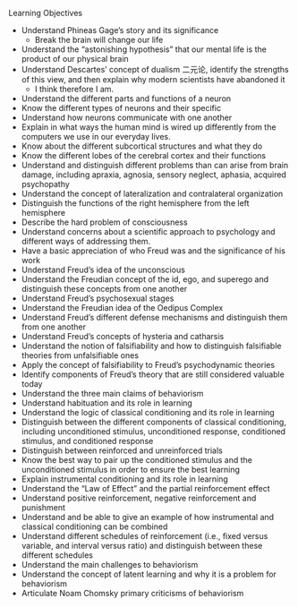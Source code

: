 Learning Objectives

- Understand Phineas Gage’s story and its significance
	- Break the brain will change our life
- Understand the “astonishing hypothesis” that our mental life is the product of our physical brain
- Understand Descartes’ concept of dualism 二元论, identify the strengths of this view, and then explain why modern scientists have abandoned it
	- I think therefore I am.
- Understand the different parts and functions of a neuron
- Know the different types of neurons and their specific
- Understand how neurons communicate with one another
- Explain in what ways the human mind is wired up differently from the computers we use in our everyday lives.
- Know about the different subcortical structures and what they do
- Know the different lobes of the cerebral cortex and their functions
- Understand and distinguish different problems than can arise from brain damage, including apraxia, agnosia, sensory neglect, aphasia, acquired psychopathy
- Understand the concept of lateralization and contralateral organization
- Distinguish the functions of the right hemisphere from the left hemisphere
- Describe the hard problem of consciousness
- Understand concerns about a scientific approach to psychology and different ways of addressing them.
- Have a basic appreciation of who Freud was and the significance of his work
- Understand Freud’s idea of the unconscious
- Understand the Freudian concept of the id, ego, and superego and distinguish these concepts from one another
- Understand Freud’s psychosexual stages
- Understand the Freudian idea of the Oedipus Complex
- Understand Freud’s different defense mechanisms and distinguish them from one another
- Understand Freud’s concepts of hysteria and catharsis
- Understand the notion of falsifiability and how to distinguish falsifiable theories from unfalsifiable ones
- Apply the concept of falsifiability to Freud’s psychodynamic theories
- Identify components of Freud’s theory that are still considered valuable today
- Understand the three main claims of behaviorism
- Understand habituation and its role in learning
- Understand the logic of classical conditioning and its role in learning
- Distinguish between the different components of classical conditioning, including unconditioned stimulus, unconditioned response, conditioned stimulus, and conditioned response
- Distinguish between reinforced and unreinforced trials
- Know the best way to pair up the conditioned stimulus and the unconditioned stimulus in order to ensure the best learning
- Explain instrumental conditioning and its role in learning
- Understand the “Law of Effect” and the partial reinforcement effect
- Understand positive reinforcement, negative reinforcement and punishment
- Understand and be able to give an example of how instrumental and classical conditioning can be combined
- Understand different schedules of reinforcement (i.e., fixed versus variable, and interval versus ratio) and distinguish between these different schedules
- Understand the main challenges to behaviorism
- Understand the concept of latent learning and why it is a problem for behaviorism
- Articulate Noam Chomsky primary criticisms of behaviorism

